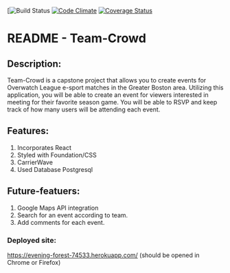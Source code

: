 [![Build Status](https://codeship.com/projects/9ddc1b80-33c1-0136-9db1-2ae73386badd/status?branch=master)
[![Code Climate](https://codeclimate.com/github/maikole89/breakabletoy/badges/gpa.svg)](https://codeclimate.com/github/maikole89/breakabletoy)
[![Coverage Status](https://coveralls.io/repos/github/maikole89/breakabletoy/badge.svg?branch=master)](https://coveralls.io/github/maikole89/breakabletoy?branch=master)


# README - Team-Crowd

## Description:
Team-Crowd is a capstone project that allows you to create events for Overwatch League e-sport matches in the Greater Boston area. Utilizing this application, you will be able to create an event for viewers interested in meeting for their favorite season game. You will be able to RSVP and keep track of how many users will be attending each event.

## Features:
1. Incorporates React
2. Styled with Foundation/CSS
3. CarrierWave
4. Used Database Postgresql

## Future-featuers:
1. Google Maps API integration
2. Search for an event according to team.
3. Add comments for each event.


### Deployed site:
https://evening-forest-74533.herokuapp.com/ (should be opened in Chrome or Firefox)
